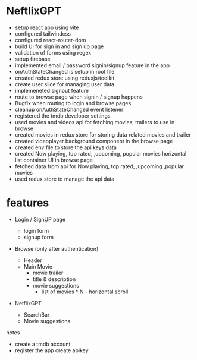 # NeftlixGPT

- setup react app using vite
- configured tailwindcss
- configured react-router-dom
- build UI for sign in and sign up page
- validation of forms using regex 
- setup firebase 
- implemented email / password signin/signup feature in the app
- onAuthStateChanged is setup in root file
- created redux store using reduxjs/toolkit 
- create user slice for managing user data
- implemeneted signout feature
- route to browse page when signin / signup happens
- Bugfix when routing to login and browse pages
- cleanup onAuthStateChanged event listener
- registered the tmdb developer settings
- used movies and videos api for fetching movies, trailers to use in browse
- created movies in redux store for storing data related movies and trailer
- created videoplayer background component in the browse page
- created env file to store the api keys data
- created Now playing, top rated, ,upcoming, popular movies horizontal list container UI in browse page
- fetched data from api for Now playing, top rated, ,upcoming ,popular movies
- used redux store to manage the api data  


# features

- Login / SignUP page
     - login form
     - signup form

- Browse (only after authentication)
    - Header
    - Main Movie
       - movie trailer
       - title & description
       - movie suggestions
          - list of movies * N - horizontal scroll

- NetflixGPT

   - SearchBar
   - Movie suggestions


notes

- create a tmdb account
- register the app create apikey